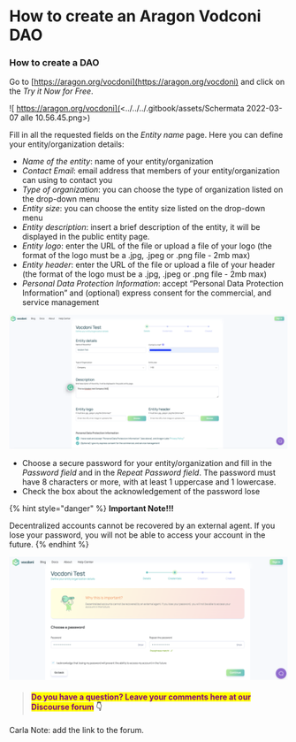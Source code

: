 # How to create an Aragon Vodconi DAO

### How to create a DAO

Go to [https://aragon.org/vocdoni](https://aragon.org/vocdoni) and click on the _Try it Now for Free_.&#x20;

![ https://aragon.org/vocdoni](<../../../.gitbook/assets/Schermata 2022-03-07 alle 10.56.45.png>)

Fill in all the requested fields on the _Entity name_ page. Here you can define your entity/organization details:

* _Name of the entity_: name of your entity/organization
* _Contact Email_: email address that members of your entity/organization can using to contact you
* _Type of organization_: you can choose the type of organization listed on the drop-down menu
* _Entity size_: you can choose the entity size listed on the drop-down menu
* _Entity description_: insert a brief description of the entity, it will be displayed in the public entity page.
* _Entity logo_: enter the URL of the file or upload a file of your logo (the format of the logo must be a .jpg, .jpeg or .png file - 2mb max)
* _Entity header_: enter the URL of the file or upload a file of your header (the format of the logo must be a .jpg, .jpeg or .png file - 2mb max)
* _Personal Data Protection Information_: accept “Personal Data Protection Information” and (optional) express consent for the commercial, and service management

![Entity name page](<../../../.gitbook/assets/Schermata 2022-03-07 alle 11.16.59.png>)

* Choose a secure password for your entity/organization and fill in the _Password field_ and in the _Repeat Password field_. The password must have 8 characters or more, with at least 1 uppercase and 1 lowercase.
* Check the box about the acknowledgement of the password lose&#x20;

{% hint style="danger" %}
**Important Note!!!**

Decentralized accounts cannot be recovered by an external agent. If you lose your password, you will not be able to access your account in the future.
{% endhint %}

![Choose a password for your entity/organization](<../../../.gitbook/assets/Schermata 2022-03-07 alle 11.27.51.png>)













> #### <mark style="color:purple;">Do you have a question? Leave your comments here at our Discourse forum</mark> 👇

Carla Note: add the link to the forum.
